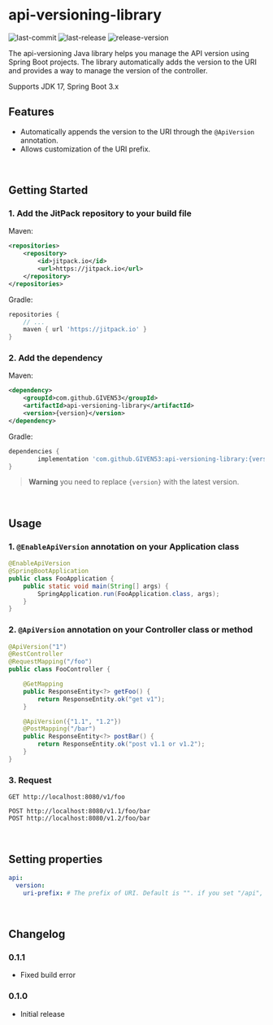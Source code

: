 # api-versioning-library
![last-commit](https://img.shields.io/github/last-commit/GIVEN53/api-versioning-library?logo=github)
![last-release](https://img.shields.io/github/release-date/GIVEN53/api-versioning-library?logo=github&label=last%20release)
![release-version](https://img.shields.io/github/v/release/GIVEN53/api-versioning-library?logo=github&label=version)

The api-versioning Java library helps you manage the API version using Spring Boot projects.
The library automatically adds the version to the URI and provides a way to manage the version of the controller.

Supports JDK 17, Spring Boot 3.x
<br>

## Features
- Automatically appends the version to the URI through the `@ApiVersion` annotation.
- Allows customization of the URI prefix.
<br>

## Getting Started
### 1. Add the JitPack repository to your build file
Maven:
``` xml
<repositories>
    <repository>
        <id>jitpack.io</id>
        <url>https://jitpack.io</url>
    </repository>
</repositories>
```

Gradle:
``` groovy
repositories {
    // ...
    maven { url 'https://jitpack.io' }
}
```

### 2. Add the dependency
Maven:
``` xml
<dependency>
    <groupId>com.github.GIVEN53</groupId>
    <artifactId>api-versioning-library</artifactId>
    <version>{version}</version>
</dependency>
```

Gradle:
``` groovy
dependencies {
        implementation 'com.github.GIVEN53:api-versioning-library:{version}'
}
```
> **Warning**
> you need to replace `{version}` with the latest version.

<br>

## Usage
### 1. `@EnableApiVersion` annotation on your Application class
``` java
@EnableApiVersion
@SpringBootApplication
public class FooApplication {
    public static void main(String[] args) {
        SpringApplication.run(FooApplication.class, args);
    }
}
```

### 2. `@ApiVersion` annotation on your Controller class or method
``` java
@ApiVersion("1")
@RestController
@RequestMapping("/foo")
public class FooController {

    @GetMapping
    public ResponseEntity<?> getFoo() {
        return ResponseEntity.ok("get v1");
    }

    @ApiVersion({"1.1", "1.2"})
    @PostMapping("/bar")
    public ResponseEntity<?> postBar() {
        return ResponseEntity.ok("post v1.1 or v1.2");
    }
}
```

### 3. Request
``` http
GET http://localhost:8080/v1/foo

POST http://localhost:8080/v1.1/foo/bar
POST http://localhost:8080/v1.2/foo/bar
```
<br>

## Setting properties
``` yml
api:
  version:
    uri-prefix: # The prefix of URI. Default is "". if you set "/api", the URI will be "/api/v1/..."
```
<br>

## Changelog
### 0.1.1
- Fixed build error

### 0.1.0
- Initial release
